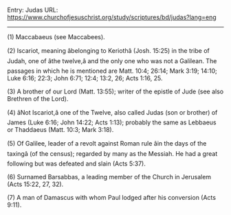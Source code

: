 Entry: Judas
URL: https://www.churchofjesuschrist.org/study/scriptures/bd/judas?lang=eng

---

(1) Maccabaeus (see Maccabees).

(2) Iscariot, meaning âbelonging to Keriothâ (Josh. 15:25) in the tribe of Judah, one of âthe twelve,â and the only one who was not a Galilean. The passages in which he is mentioned are Matt. 10:4; 26:14; Mark 3:19; 14:10; Luke 6:16; 22:3; John 6:71; 12:4; 13:2, 26; Acts 1:16, 25.

(3) A brother of our Lord (Matt. 13:55); writer of the epistle of Jude (see also Brethren of the Lord).

(4) âNot Iscariot,â one of the Twelve, also called Judas (son or brother) of James (Luke 6:16; John 14:22; Acts 1:13); probably the same as Lebbaeus or Thaddaeus (Matt. 10:3; Mark 3:18).

(5) Of Galilee, leader of a revolt against Roman rule âin the days of the taxingâ (of the census); regarded by many as the Messiah. He had a great following but was defeated and slain (Acts 5:37).

(6) Surnamed Barsabbas, a leading member of the Church in Jerusalem (Acts 15:22, 27, 32).

(7) A man of Damascus with whom Paul lodged after his conversion (Acts 9:11).
